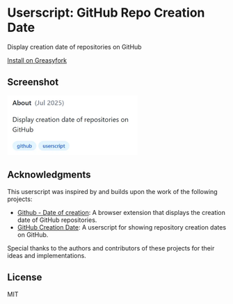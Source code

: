 # Userscript: GitHub Repo Creation Date

Display creation date of repositories on GitHub

[Install on Greasyfork](https://greasyfork.org/scripts/541901)

## Screenshot

<img src="./screenshot.webp" width="300">

## Acknowledgments

This userscript was inspired by and builds upon the work of the following projects:

- [Github - Date of creation](https://github.com/lvarayut/github-date-of-creation): A browser extension that displays the creation date of GitHub repositories.
- [GitHub Creation Date](https://greasyfork.org/scripts/527825): A userscript for showing repository creation dates on GitHub.

Special thanks to the authors and contributors of these projects for their ideas and implementations.

## License

MIT
